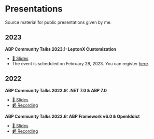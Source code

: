# Presentations

Source material for public presentations given by me.

## 2023 

**ABP Community Talks 2023.1: LeptonX Customization**

- [📜 Slides](ABP/Community-Talks-2023.1)
- The event is scheduled on February 28, 2023. You can register [here](https://kommunity.com/volosoft/events/abp-community-talks-20231-leptonx-customization-03f9fd8c).

## 2022

**ABP Community Talks 2022.9: .NET 7.0 & ABP 7.0**

- [📜 Slides](ABP/Community-Talks-2022.9)
- [📹 Recording](https://www.youtube.com/watch?v=ElhFMhLNyqY)

**ABP Community Talks 2022.6: ABP Framework v6.0 & OpenIddict**

- [📜 Slides](ABP/Community-Talks-2022.6)
- [📹 Recording](https://www.youtube.com/watch?v=th3IugJGQDA)
